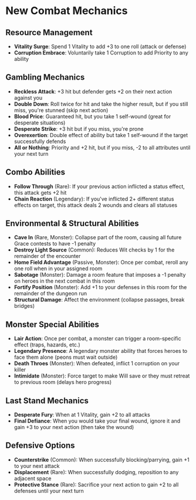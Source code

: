 # New Combat Mechanics

## Resource Management
- **Vitality Surge**: Spend 1 Vitality to add +3 to one roll (attack or defense)
- **Corruption Embrace**: Voluntarily take 1 Corruption to add Priority to any ability

## Gambling Mechanics
- **Reckless Attack**: +3 hit but defender gets +2 on their next action against you
- **Double Down**: Roll twice for hit and take the higher result, but if you still miss, you're stunned (skip next action)
- **Blood Price**: Guaranteed hit, but you take 1 self-wound (great for desperate situations)
- **Desperate Strike**: +3 hit but if you miss, you're prone
- **Overexertion**: Double effect of ability but take 1 self-wound if the target successfully defends
- **All or Nothing**: Priority and +2 hit, but if you miss, -2 to all attributes until your next turn

## Combo Abilities
- **Follow Through** (Rare): If your previous action inflicted a status effect, this attack gets +2 hit
- **Chain Reaction** (Legendary): If you've inflicted 2+ different status effects on target, this attack deals 2 wounds and clears all statuses

## Environmental & Structural Abilities
- **Cave In** (Rare, Monster): Collapse part of the room, causing all future Grace contests to have -1 penalty
- **Destroy Light Source** (Common): Reduces Wit checks by 1 for the remainder of the encounter
- **Home Field Advantage** (Passive, Monster): Once per combat, reroll any one roll when in your assigned room
- **Sabotage** (Monster): Damage a room feature that imposes a -1 penalty on heroes in the next combat in this room
- **Fortify Position** (Monster): Add +1 to your defenses in this room for the remainder of the dungeon run
- **Structural Damage**: Affect the environment (collapse passages, break bridges)

## Monster Special Abilities
- **Lair Action**: Once per combat, a monster can trigger a room-specific effect (traps, hazards, etc.)
- **Legendary Presence**: A legendary monster ability that forces heroes to face them alone (peons must wait outside)
- **Death Throes** (Monster): When defeated, inflict 1 corruption on your killer
- **Intimidate** (Monster): Force target to make Will save or they must retreat to previous room (delays hero progress)

## Last Stand Mechanics
- **Desperate Fury**: When at 1 Vitality, gain +2 to all attacks
- **Final Defiance**: When you would take your final wound, ignore it and gain +3 to your next action (then take the wound)

## Defensive Options
- **Counterstrike** (Common): When successfully blocking/parrying, gain +1 to your next attack
- **Displacement** (Rare): When successfully dodging, reposition to any adjacent space
- **Protective Stance** (Rare): Sacrifice your next action to gain +2 to all defenses until your next turn

